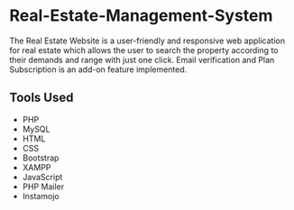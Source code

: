 # Real-Estate-Management-System
The Real Estate Website is a user-friendly and responsive web application for real estate which allows the user to search the property according to their demands and range with just one click. Email verification and Plan Subscription is an add-on feature implemented.

## Tools Used
- PHP
- MySQL
- HTML
- CSS
- Bootstrap
- XAMPP
- JavaScript
- PHP Mailer
- Instamojo
